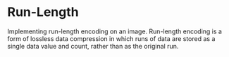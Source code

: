 # Run-Length
Implementing run-length encoding on an image.
Run-length encoding is a form of lossless data compression in which runs of data are stored as a single data value and count, rather than as the original run.
